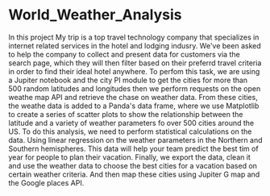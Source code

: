 # World_Weather_Analysis
In this project 
My trip is a top travel technology company that specializes in internet related services in the hotel and lodging indusry.
We've been asked to help the company to collect and present data for customers via the search page, which they will then
filter based on their preferrd travel criteria in order to find their ideal hotel anywhere.
To perfom this task, we are using a Jupiter notebook and the city PI module to get the cities for more than 500 random latitudes
and longitudes then we perform requests on the open weathe map API and retrieve the chase on weather data. From these cities, the weathe data is added to a Panda's data frame,
where we use Matplotlib to create a series of scatter plots to show the relationship between the latitude and a variety of weather parameters fo over 500 cities around the US.
To do this analysis, we need to perform statistical calculations on the data.
Using linear regression on the weather parameters in the Northern and Southern hemispheres.
This data will help your team predict the best tim of year for people to plan their vacation.
Finally, we export the data, clean it and use the weather data to choose the best cities for a vacation based on certain weather criteria.
And then map these cities using Jupiter G map and the Google places API.
